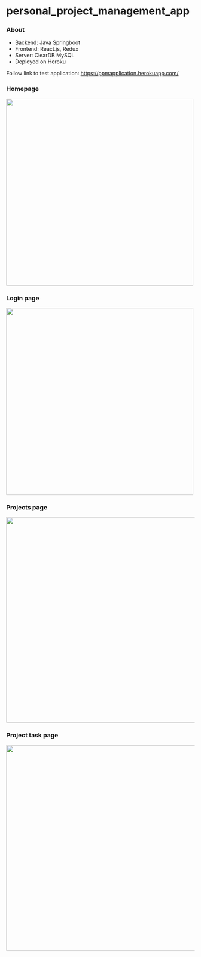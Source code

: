 # personal_project_management_app

### About
<ul>
<li>Backend: Java Springboot</li> 
<li>Frontend: React.js, Redux</li> 
<li>Server: ClearDB MySQL</li> 
<li>Deployed on Heroku</li> 
</ul>

Follow link to test application: https://ppmapplication.herokuapp.com/ </br>

### Homepage
<p align="left"><img src="https://user-images.githubusercontent.com/14893642/72041955-94a93880-3272-11ea-94dd-65aa13f2943e.JPG" width="500"></p>


### Login page
<p align="left"><img src="https://user-images.githubusercontent.com/14893642/72042107-100aea00-3273-11ea-8663-ac8cd0f87fb2.JPG" width="500"></p>

### Projects page
<p align="left"><img src="https://user-images.githubusercontent.com/14893642/72042154-3466c680-3273-11ea-8c29-e75e4d723aa4.JPG" width="550"></p>


### Project task page

<p align="left"><img src="https://user-images.githubusercontent.com/14893642/72042163-3c266b00-3273-11ea-832b-d516dd10a5fb.JPG" width="550"></p>

